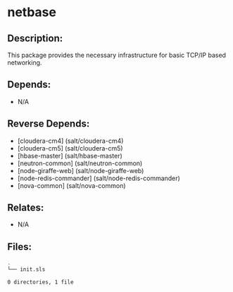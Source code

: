 # netbase

## Description:

This package provides the necessary infrastructure for basic TCP/IP based networking.

## Depends:

  -  N/A

## Reverse Depends:

  -  [cloudera-cm4] (salt/cloudera-cm4)
  -  [cloudera-cm5] (salt/cloudera-cm5)
  -  [hbase-master] (salt/hbase-master)
  -  [neutron-common] (salt/neutron-common)
  -  [node-giraffe-web] (salt/node-giraffe-web)
  -  [node-redis-commander] (salt/node-redis-commander)
  -  [nova-common] (salt/nova-common)

## Relates:

  -  N/A

## Files:

```bash
.
└── init.sls

0 directories, 1 file
```
